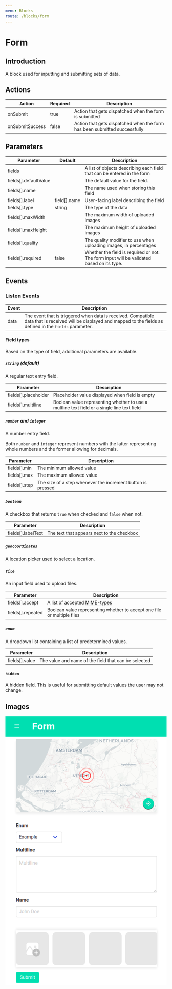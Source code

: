 ```yaml
---
menu: Blocks
route: /blocks/form
---
```


# Form

## Introduction

A block used for inputting and submitting sets of data.

## Actions

| Action          | Required | Description                                                               |
| --------------- | -------- | ------------------------------------------------------------------------- |
| onSubmit        | true     | Action that gets dispatched when the form is submitted                    |
| onSubmitSuccess | false    | Action that gets dispatched when the form has been submitted successfully |

## Parameters

| Parameter             | Default      | Description                                                                               |
| --------------------- | ------------ | ----------------------------------------------------------------------------------------- |
| fields                |              | A list of objects describing each field that can be entered in the form                   |
| fields[].defaultValue |              | The default value for the field.                                                          |
| fields[].name         |              | The name used when storing this field                                                     |
| fields[].label        | field[].name | User-facing label describing the field                                                    |
| fields[].type         | string       | The type of the data                                                                      |
| fields[].maxWidth     |              | The maximum width of uploaded images                                                      |
| fields[].maxHeight    |              | The maximum height of uploaded images                                                     |
| fields[].quality      |              | The quality modifier to use when uploading images, in percentages                         |
| fields[].required     | false        | Whether the field is required or not. The form input will be validated based on its type. |

## Events

### Listen Events

| Event | Description                                                                                                                                                          |
| ----- | -------------------------------------------------------------------------------------------------------------------------------------------------------------------- |
| data  | The event that is triggered when data is received. Compatible data that is received will be displayed and mapped to the fields as defined in the `fields` parameter. |

#### Field types

Based on the type of field, additional parameters are available.

##### `string` (default)

A regular text entry field.

| Parameter            | Description                                                                                 |
| -------------------- | ------------------------------------------------------------------------------------------- |
| fields[].placeholder | Placeholder value displayed when field is empty                                             |
| fields[].multiline   | Boolean value representing whether to use a multline text field or a single line text field |

##### `number` and `integer`

A number entry field.

Both `number` and `integer` represent numbers with the latter representing whole numbers and the
former allowing for decimals.

| Parameter     | Description                                                 |
| ------------- | ----------------------------------------------------------- |
| fields[].min  | The minimum allowed value                                   |
| fields[].max  | The maximum allowed value                                   |
| fields[].step | The size of a step whenever the increment button is pressed |

##### `boolean`

A checkbox that returns `true` when checked and `false` when not.

| Parameter          | Description                                |
| ------------------ | ------------------------------------------ |
| fields[].labelText | The text that appears next to the checkbox |

##### `geocoordinates`

A location picker used to select a location.

##### `file`

An input field used to upload files.

| Parameter         | Description                                                                                                                              |
| ----------------- | ---------------------------------------------------------------------------------------------------------------------------------------- |
| fields[].accept   | A list of accepted [MIME-types](https://developer.mozilla.org/en-US/docs/Web/HTTP/Basics_of_HTTP/MIME_types/Complete_list_of_MIME_types) |
| fields[].repeated | Boolean value representing whether to accept one file or multiple files                                                                  |

##### `enum`

A dropdown list containing a list of predetermined values.

| Parameter      | Description                                          |
| -------------- | ---------------------------------------------------- |
| fields[].value | The value and name of the field that can be selected |

#### `hidden`

A hidden field. This is useful for submitting default values the user may not change.

## Images

<span class="screenshot"></span>

![Form screenshot](../images/form.png)
